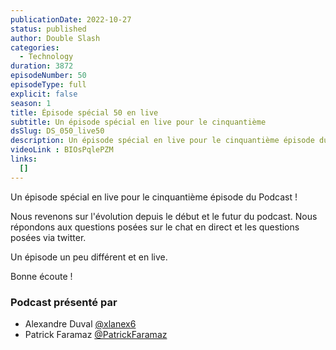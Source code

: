 ```yaml
---
publicationDate: 2022-10-27
status: published
author: Double Slash
categories:
  - Technology
duration: 3872
episodeNumber: 50
episodeType: full
explicit: false
season: 1
title: Épisode spécial 50 en live
subtitle: Un épisode spécial en live pour le cinquantième
dsSlug: DS_050_live50
description: Un épisode spécial en live pour le cinquantième épisode du Podcast. Nous revenons sur l'évolution depuis le début et le futur du podcast. Nous répondons aux questions posées sur le chat en direct et les questions posées via twitter.
videoLink : BIOsPqlePZM
links:
  []
---
```


Un épisode spécial en live pour le cinquantième épisode du Podcast !

Nous revenons sur l'évolution depuis le début et le futur du podcast.
Nous répondons aux questions posées sur le chat en direct et les questions posées via twitter.

Un épisode un peu différent et en live.

Bonne écoute !

### Podcast présenté par

- Alexandre Duval [@xlanex6](https://twitter.com/xlanex6)
- Patrick Faramaz [@PatrickFaramaz](https://twitter.com/PatrickFaramaz)
